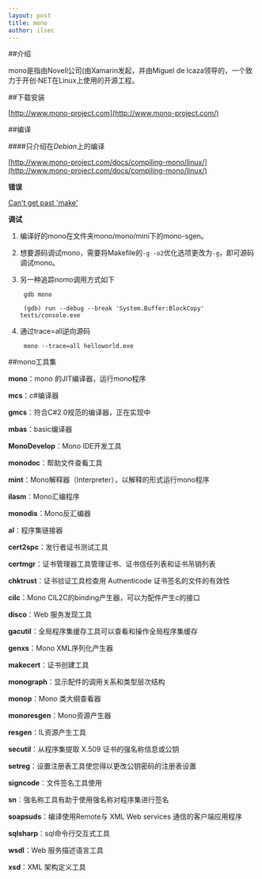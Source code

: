 ```yaml
---
layout: post
title: mono
author: ilsec
---
```


##介绍

mono是指由Novell公司(由Xamarin发起，并由Miguel de lcaza领导的，一个致力于开创·NET在Linux上使用的开源工程。

##下载安装

[http://www.mono-project.com](http://www.mono-project.com/)

##编译

####只介绍在*Debian*上的编译

[http://www.mono-project.com/docs/compiling-mono/linux/](http://www.mono-project.com/docs/compiling-mono/linux/)

**错误**

[Can't get past 'make'](http://stackoverflow.com/questions/11410020/compile-install-mono-on-centos-cant-get-past-make)

**调试**

1. 编译好的mono在文件夹mono/mono/mini下的mono-sgen。

2. 想要源码调试mono，需要将Makefile的```-g -o2```优化选项更改为```-g```，即可源码调试mono。

3. 另一种追踪nomo调用方式如下
    
    	gdb mono
    
    	(gdb) run --debug --break 'System.Buffer:BlockCopy' tests/console.exe

4. 通过trace=all逆向源码

		mono --trace=all helloworld.exe

##mono工具集

**mono**：mono 的JIT编译器，运行mono程序

**mcs**：c#编译器

**gmcs**：符合C#2.0规范的编译器，正在实现中

**mbas**：basic编译器

**MonoDevelop**：Mono IDE开发工具

**monodoc**：帮助文件查看工具

**mint**：Mono解释器（Interpreter），以解释的形式运行mono程序

**ilasm**：Mono汇编程序

**monodis**：Mono反汇编器

**al**：程序集链接器

**cert2spc**：发行者证书测试工具

**certmgr**：证书管理器工具管理证书、证书信任列表和证书吊销列表

**chktrust**：证书验证工具检查用 Authenticode 证书签名的文件的有效性

**cilc**：Mono CIL2C的binding产生器，可以为配件产生c的接口

**disco**：Web 服务发现工具

**gacutil**：全局程序集缓存工具可以查看和操作全局程序集缓存

**genxs**：Mono XML序列化产生器

**makecert**：证书创建工具

**monograph**：显示配件的调用关系和类型层次结构

**monop**：Mono 类大纲查看器

**monoresgen**：Mono资源产生器

**resgen**：IL资源产生工具

**secutil**：从程序集提取 X.509 证书的强名称信息或公钥

**setreg**：设置注册表工具使您得以更改公钥密码的注册表设置

**signcode**：文件签名工具使用

**sn**：强名称工具有助于使用强名称对程序集进行签名

**soapsuds**：编译使用Remote与 XML Web services 通信的客户端应用程序

**sqlsharp**：sql命令行交互式工具

**wsdl**：Web 服务描述语言工具

**xsd**：XML 架构定义工具
